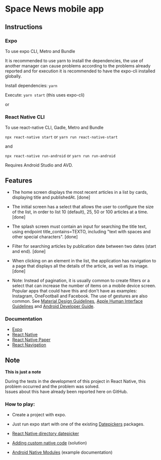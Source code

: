 # Space News mobile app

## Instructions

### Expo

To use expo CLI, Metro and Bundle

It is recommended to use yarn to install the dependencies, the use of another manager can cause problems according to the problems already reported and for execution it is recommended to have the expo-cli installed globally.

Install dependencies: `yarn`

Execute: `yarn start` (this uses expo-cli)

or

### React Native CLI

To use react-native CLI, Gadle, Metro and Bundle

`npx react-native start` or `yarn run react-native-start`

and

`npx react-native run-android` or `yarn run run-android`

Requires Android Studio and AVD.

## Features

- The home screen displays the most recent articles in a list by cards, displaying title and publishedAt. [done]
- The initial screen has a select that allows the user to configure the size of the list, in order to list 10 (default), 25, 50 or 100 articles at a time. [done]
- The splash screen must contain an input for searching the title text, using endpoint title_contains=TEXTO, including "text with spaces and other special characters". [done]
- Filter for searching articles by publication date between two dates (start and end). [done]
- When clicking on an element in the list, the application has navigation to a page that displays all the details of the article, as well as its image. [done]

- Note: Instead of pagination, it is usually common to create filters or a select that can increase the number of items on a mobile device screen. Popular apps that could have this and don't have as examples: Instagram, OneFootball and Facebook. The use of gestures are also common. See [Material Design Guidelines](https://material.io/archive/guidelines), [Apple Human Interface Guidelines](https://developer.apple.com/design/human-interface-guidelines) and [Android Developer Guide](https://developer.android.com/guide).

### Documentation

- [Expo](https://docs.expo.dev/)
- [React Native](https://reactnative.dev/)
- [React Native Paper](https://callstack.github.io/react-native-paper/)
- [React Navigation](https://reactnavigation.org/)

## Note

**This is just a note**

During the tests in the development of this project in React Native, this problem occurred and the problem was solved.  
Issues about this have already been reported here on GitHub.

### How to play:

- Create a project with expo.
- Just run expo start with one of the existing [Datepickers](https://material.io/components/date-pickers) packages.

- [React Native directory datepicker](https://reactnative.directory/?search=datepicker)
- [Adding custom native code](https://docs.expo.dev/workflow/customizing/) (solution)
- [Android Native Modules](https://reactnative.dev/docs/native-modules-android) (example documentation)
